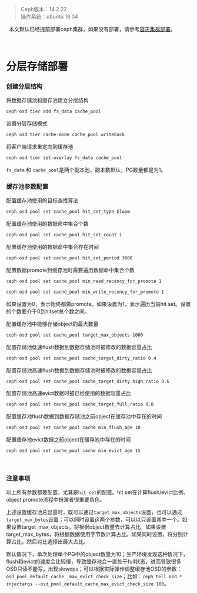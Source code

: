 > Ceph版本：14.2.22  
> 操作系统：ubuntu 18.04  

&nbsp;
本文默认已经提前部署ceph集群，如果没有部署，请参考[容灾集群部署](容灾集群部署.md)。

&nbsp;
&nbsp;
# 分层存储部署
### 创建分层结构
将数据存储池和缓存池建立分层结构
```bash
ceph osd tier add fs_data cache_pool
```

设置分层存储模式
```bash
ceph osd tier cache-mode cache_pool writeback
```

将客户端请求重定向到缓存池
```bash
ceph osd tier set-overlay fs_data cache_pool
```
`fs_data` 和 `cache_pool`是两个副本池，副本数默认，PG数量都是为1。
&nbsp;

### 缓存池参数配置
配置缓存池使用的目标查找算法
```bash
ceph osd pool set cache_pool hit_set_type bloom
```

配置缓存池使用的数据命中集合个数
```bash
ceph osd pool set cache_pool hit_set_count 1
```

配置缓存池使用的数据命中集合存在时间
```bash
ceph osd pool set cache_pool hit_set_period 3600
```

配置数据promote到缓存池时需要遍历数据命中集合个数
```bash
ceph osd pool set cache_pool min_read_recency_for_promote 1
```
```bash
ceph osd pool set cache_pool min_write_recency_for_promote 1
```
如果设置为0，表示始终都做promote。如果设置为1，表示遍历当前hit set。设置的个数要介于0到hitset总个数之间。

配置缓存池中能够存储object的最大数量
```bash
ceph osd pool set cache_pool target_max_objects 1000
```

配置存储池低速flush数据到数据存储池时被修改的数据容量占比
```bash
ceph osd pool set cache_pool cache_target_dirty_ratio 0.4
```

配置存储池高速flush数据到数据存储池时被修改的数据容量占比
```bash
ceph osd pool set cache_pool cache_target_dirty_high_ratio 0.6
```

配置存储池高速evict数据时被已经使用的数据容量占比
```bash
ceph osd pool set cache_pool cache_target_full_ratio 0.8
```

配置缓存池flush数据到数据存储池之前object在缓存池中存在的时间
```bash
ceph osd pool set cache_pool cache_min_flush_age 10
```

配置缓存池evict数据之前object在缓存池中存在的时间
```bash
ceph osd pool set cache_pool cache_min_evict_age 15
```

&nbsp;
### 注意事项
以上所有参数都要配置，尤其是`hit set`的配置。hit set在计算flush/evict比例、object promote流程中扮演者很重要角色。

上述设置缓存池总容量时，既可以通过`target_max_objects`设置，也可以通过`target_max_bytes`设置；可以同时设置这两个参数，可以以只设置其中一个。如果设置target_max_objects，将根据object数量去计算占比。如果设置target_max_bytes，将根据数据使用字节数计算占比。如果同时设置，将分别计算占比，然后对比选择出最大占比。

默认情况下，单次处理单个PG中的object数量为10；生产环境发现这种情况下，flush和evict的速度会比较慢，导致缓存池会一直处于full状态，进而导致很多OSD只读不能写，出现slowops；可以根据实际操作调整缓存池OSD的参数：`osd_pool_default_cache _max_evict_check_size`；比如：`ceph tell osd.* injectargs --osd_pool_default_cache_max_evict_check_size 100`。
